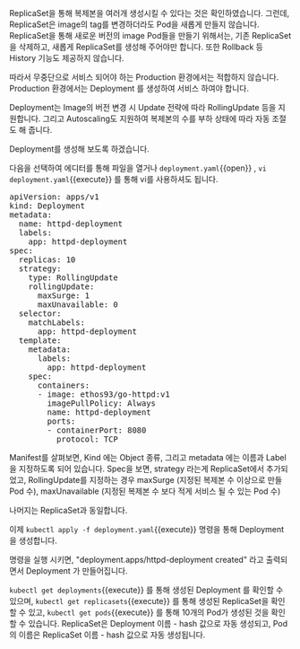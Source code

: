 ReplicaSet을 통해 복제본을 여러개 생성시킬 수 있다는 것은 확인하였습니다.
그런데, ReplicaSet은 image의 tag를 변경하더라도 Pod을 새롭게 만들지 않습니다.
ReplicaSet을 통해 새로운 버전의 image Pod들을 만들기 위해서는, 기존 ReplicaSet을 삭제하고, 새롭게 ReplicaSet를 생성해 주어야만 합니다.
또한 Rollback 등 History 기능도 제공하지 않습니다.

따라서 무중단으로 서비스 되어야 하는 Production 환경에서는 적합하지 않습니다.
Production 환경에서는 Deployment 를 생성하여 서비스 하여야 합니다.

Deployment는 Image의 버전 변경 시 Update 전략에 따라 RollingUpdate 등을 지원합니다. 그리고 Autoscaling도 지원하여 복제본의 수를 부하 상태에 따라 자동 조절도 해 줍니다.

Deployment를 생성해 보도록 하겠습니다.

다음을 선택하여 에디터를 통해 파일을 열거나 `deployment.yaml`{{open}} , `vi deployment.yaml`{{execute}} 를 통해 vi를 사용하셔도 됩니다.

<pre class="file" data-filename="deployment.yaml" data-target="replace">apiVersion: apps/v1
kind: Deployment
metadata:
  name: httpd-deployment
  labels:
    app: httpd-deployment
spec:
  replicas: 10
  strategy:
    type: RollingUpdate
    rollingUpdate:
      maxSurge: 1
      maxUnavailable: 0
  selector:
    matchLabels:
      app: httpd-deployment
  template:
    metadata:
      labels:
        app: httpd-deployment
    spec:
      containers:
      - image: ethos93/go-httpd:v1
        imagePullPolicy: Always
        name: httpd-deployment
        ports:
        - containerPort: 8080
          protocol: TCP
</pre>

Manifest를 살펴보면, Kind 에는 Object 종류, 그리고 metadata 에는 이름과 Label을 지정하도록 되어 있습니다.
Spec을 보면, strategy 라는게 ReplicaSet에서 추가되었고, RollingUpdate를 지정하는 경우 maxSurge (지정된 복제본 수 이상으로 만들 Pod 수), maxUnavailable (지정된 복제본 수 보다 적게 서비스 될 수 있는 Pod 수)

나머지는 ReplicaSet과 동일합니다.

이제 `kubectl apply -f deployment.yaml`{{execute}} 명령을 통해 Deployment 을 생성합니다.

명령을 실행 시키면, "deployment.apps/httpd-deployment created" 라고 출력되면서 Deployment 가 만들어집니다.

`kubectl get deployments`{{execute}} 를 통해 생성된 Deployment 를 확인할 수 있으며, `kubectl get replicasets`{{execute}} 를 통해 생성된 ReplicaSet을 확인할 수 있고, `kubectl get pods`{{execute}} 를 통해 10개의 Pod가 생성된 것을 확인할 수 있습니다.
ReplicaSet은 Deployment 이름 - hash 값으로 자동 생성되고, Pod의 이름은 ReplicaSet 이름 - hash 값으로 자동 생성됩니다.
